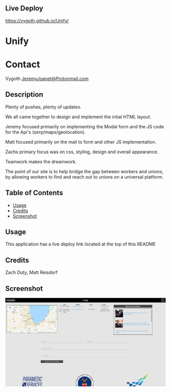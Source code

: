 ## Live Deploy
https://vygoth.github.io/Unify/

# Unify

# Contact
Vygoth
JeremyJoanet@Protonmail.com

## Description
Plenty of pushes, plenty of updates.

We all came together to design and implement the intial HTML layout.

Jeremy focused primarily on implementing the Modal form and the JS code for the Api's (serp/maps/geolocation).

Matt focused primarily on the mail to form and other JS implementation.

Zachs primary focus was on css, styling, design and overall appearance.

Teamwork makes the dreamwork.

The point of our site is to help bridge the gap between workers and unions, by allowing workers to find and reach out to unions on a universal platform.

## Table of Contents
- [Usage](#Usage)
- [Credits](#Credits)
- [Screenshot](#Screenshot)

## Usage
This application has a live deploy link located at the top of this README

## Credits
Zach Duty, Matt Reisdorf

## Screenshot
![Screenshot](./Assets/Imgs/Unify-Screenshot.PNG)
